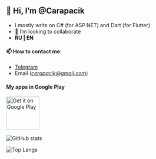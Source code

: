 ## 👋 Hi, I’m @Carapacik
- I mostly write on C# (for ASP.NET) and Dart (for Flutter)
- 👀 I’m looking to collaborate
- **RU | EN**
#### 📫  How to contact me: 
 - [Telegram](https://t.me/carapacik)
 - Email (*carapacik@gmail.com*)
#### My apps in Google Play
<a href='https://play.google.com/store/apps/developer?id=Carapacik'><img alt='Get it on Google Play' src='https://play.google.com/intl/en_us/badges/images/generic/en_badge_web_generic.png' height='90px'/></a>

![GitHub stats](https://github-readme-stats.vercel.app/api?username=carapacik&show_icons=true&theme=radical)

![Top Langs](https://github-readme-stats.vercel.app/api/top-langs/?username=carapacik&theme=radical&langs_count=5)
